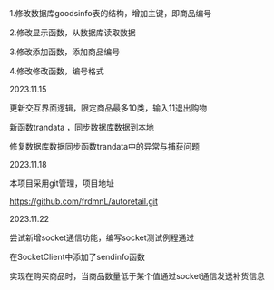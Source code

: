 1.修改数据库goodsinfo表的结构，增加主键，即商品编号

2.修改显示函数，从数据库读取数据

3.修改添加函数，添加商品编号

4.修改修改函数，编号格式



2023.11.15

更新交互界面逻辑，限定商品最多10类，输入11退出购物

新函数trandata ，同步数据库数据到本地

修复数据库数据同步函数trandata中的异常与捕获问题



2023.11.18

本项目采用git管理，项目地址

https://github.com/frdmnL/autoretail.git



2023.11.22

尝试新增socket通信功能，编写socket测试例程通过

在SocketClient中添加了sendinfo函数

实现在购买商品时，当商品数量低于某个值通过socket通信发送补货信息

